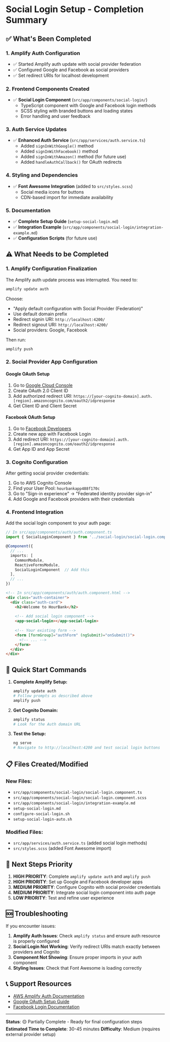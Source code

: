 # Social Login Setup - Completion Summary

## ✅ What's Been Completed

### 1. Amplify Auth Configuration
- ✅ Started Amplify auth update with social provider federation
- ✅ Configured Google and Facebook as social providers
- ✅ Set redirect URIs for localhost development

### 2. Frontend Components Created
- ✅ **Social Login Component** (`src/app/components/social-login/`)
  - TypeScript component with Google and Facebook login methods
  - SCSS styling with branded buttons and loading states
  - Error handling and user feedback

### 3. Auth Service Updates
- ✅ **Enhanced Auth Service** (`src/app/services/auth.service.ts`)
  - Added `signInWithGoogle()` method
  - Added `signInWithFacebook()` method
  - Added `signInWithAmazon()` method (for future use)
  - Added `handleAuthCallback()` for OAuth redirects

### 4. Styling and Dependencies
- ✅ **Font Awesome Integration** (added to `src/styles.scss`)
  - Social media icons for buttons
  - CDN-based import for immediate availability

### 5. Documentation
- ✅ **Complete Setup Guide** (`setup-social-login.md`)
- ✅ **Integration Example** (`src/app/components/social-login/integration-example.md`)
- ✅ **Configuration Scripts** (for future use)

## ⚠️ What Needs to be Completed

### 1. Amplify Configuration Finalization
The Amplify auth update process was interrupted. You need to:

```bash
amplify update auth
```

Choose:
- "Apply default configuration with Social Provider (Federation)"
- Use default domain prefix
- Redirect signin URI: `http://localhost:4200/`
- Redirect signout URI: `http://localhost:4200/`
- Social providers: Google, Facebook

Then run:
```bash
amplify push
```

### 2. Social Provider App Configuration

#### Google OAuth Setup
1. Go to [Google Cloud Console](https://console.cloud.google.com/)
2. Create OAuth 2.0 Client ID
3. Add authorized redirect URI: `https://[your-cognito-domain].auth.[region].amazoncognito.com/oauth2/idpresponse`
4. Get Client ID and Client Secret

#### Facebook OAuth Setup
1. Go to [Facebook Developers](https://developers.facebook.com/)
2. Create new app with Facebook Login
3. Add redirect URI: `https://[your-cognito-domain].auth.[region].amazoncognito.com/oauth2/idpresponse`
4. Get App ID and App Secret

### 3. Cognito Configuration
After getting social provider credentials:
1. Go to AWS Cognito Console
2. Find your User Pool: `hourbankapp488f170c`
3. Go to "Sign-in experience" → "Federated identity provider sign-in"
4. Add Google and Facebook providers with their credentials

### 4. Frontend Integration
Add the social login component to your auth page:

```typescript
// In src/app/components/auth/auth.component.ts
import { SocialLoginComponent } from '../social-login/social-login.component';

@Component({
  // ...
  imports: [
    CommonModule,
    ReactiveFormsModule,
    SocialLoginComponent  // Add this
  ],
  // ...
})
```

```html
<!-- In src/app/components/auth/auth.component.html -->
<div class="auth-container">
  <div class="auth-card">
    <h2>Welcome to HourBank</h2>
    
    <!-- Add social login component -->
    <app-social-login></app-social-login>
    
    <!-- Your existing form -->
    <form [formGroup]="authForm" (ngSubmit)="onSubmit()">
      <!-- ... -->
    </form>
  </div>
</div>
```

## 🚀 Quick Start Commands

1. **Complete Amplify Setup:**
   ```bash
   amplify update auth
   # Follow prompts as described above
   amplify push
   ```

2. **Get Cognito Domain:**
   ```bash
   amplify status
   # Look for the Auth domain URL
   ```

3. **Test the Setup:**
   ```bash
   ng serve
   # Navigate to http://localhost:4200 and test social login buttons
   ```

## 📋 Files Created/Modified

### New Files:
- `src/app/components/social-login/social-login.component.ts`
- `src/app/components/social-login/social-login.component.scss`
- `src/app/components/social-login/integration-example.md`
- `setup-social-login.md`
- `configure-social-login.sh`
- `setup-social-login-auto.sh`

### Modified Files:
- `src/app/services/auth.service.ts` (added social login methods)
- `src/styles.scss` (added Font Awesome import)

## 🔧 Next Steps Priority

1. **HIGH PRIORITY**: Complete `amplify update auth` and `amplify push`
2. **HIGH PRIORITY**: Set up Google and Facebook developer apps
3. **MEDIUM PRIORITY**: Configure Cognito with social provider credentials
4. **MEDIUM PRIORITY**: Integrate social login component into auth page
5. **LOW PRIORITY**: Test and refine user experience

## 🆘 Troubleshooting

If you encounter issues:

1. **Amplify Auth Issues**: Check `amplify status` and ensure auth resource is properly configured
2. **Social Login Not Working**: Verify redirect URIs match exactly between providers and Cognito
3. **Component Not Showing**: Ensure proper imports in your auth component
4. **Styling Issues**: Check that Font Awesome is loading correctly

## 📞 Support Resources

- [AWS Amplify Auth Documentation](https://docs.amplify.aws/lib/auth/social/q/platform/js/)
- [Google OAuth Setup Guide](https://developers.google.com/identity/protocols/oauth2)
- [Facebook Login Documentation](https://developers.facebook.com/docs/facebook-login/)

---

**Status**: 🟡 Partially Complete - Ready for final configuration steps
**Estimated Time to Complete**: 30-45 minutes
**Difficulty**: Medium (requires external provider setup)
